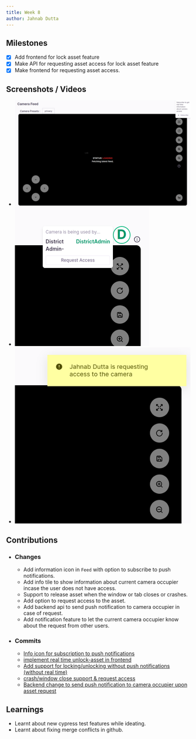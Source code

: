 ```yaml
---
title: Week 8
author: Jahnab Dutta
---
```


## Milestones
- [x] Add frontend for lock asset feature
- [x] Make API for requesting asset access for lock asset feature
- [x] Make frontend for requesting asset access.

## Screenshots / Videos 
- ![lock asset info](./resources/lock-asset-info.png)
- ![lock asset occupier](./resources/lock-asset-occupier-2.png)
- ![request asset access](./resources/request-asset-access.png)

## Contributions
- ### Changes
    - Add information icon in `Feed` with option to subscribe to push notifications.
    - Add info tile to show information about current camera occupier incase the user does not have access.
    - Support to release asset when the window or tab closes or crashes.
    - Add option to request access to the asset.
    - Add backend api to send push notification to camera occupier in case of request.
    - Add notification feature to let the current camera occupier know about the request from other users.
- ### Commits
    - [Info icon for subscription to push notifications](https://github.com/coronasafe/care_fe/pull/5967/commits/bfa1fbcd17d2890faf1d3f4d6cc50cc7a35395c4)
    - [implement real time unlock-asset in frontend](https://github.com/coronasafe/care_fe/pull/5967/commits/a33dca4f834f8cac8e95d3bcf5a010ba3aec521f)
    - [Add support for locking/unlocking without push notifications (without real time)](https://github.com/coronasafe/care_fe/pull/5967/commits/2c9268c289bc621e7ebea062f63d36b48755e1c8)
    - [crash/window close support & request access](https://github.com/coronasafe/care_fe/pull/5967/commits/e88a0bb7044703fbe1cc0f94fa1680e4d3eb4791)
    - [Backend change to send push notification to camera occupier upon asset request](https://github.com/coronasafe/care/pull/1467/commits/862cebcdbda9e67e7bd17d8000fb05b0934f71fe)
## Learnings
- Learnt about new cypress test features while ideating.
- Learnt about fixing merge conflicts in github.